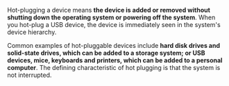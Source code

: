 Hot-plugging a device means **the device is added or removed without shutting down the operating system or powering off the system**. When you hot-plug a USB device, the device is immediately seen in the system's device hierarchy.

Common examples of hot-pluggable devices include **hard disk drives and solid-state drives, which can be added to a storage system; or USB devices, mice, keyboards and printers, which can be added to a personal computer**. The defining characteristic of hot plugging is that the system is not interrupted.